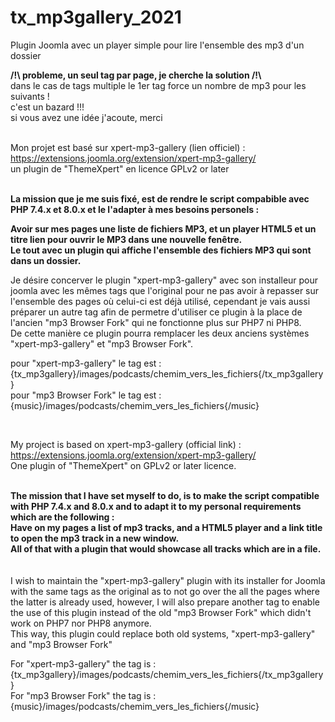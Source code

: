 # tx_mp3gallery_2021
Plugin Joomla avec un player simple pour lire l'ensemble des mp3 d'un dossier

<b>/!\ probleme, un seul tag par page, je cherche la solution /!\ <br></b>
dans le cas de tags multiple le 1er tag force un nombre de mp3 pour les suivants ! <br>
c'est un bazard !!! <br>
si vous avez une idée j'acoute, merci <br>
 <br>

Mon projet est basé sur xpert-mp3-gallery (lien officiel) :<br>
https://extensions.joomla.org/extension/xpert-mp3-gallery/<br>
un plugin de "ThemeXpert" en licence GPLv2 or later<br> <br>

<b>La mission que je me suis fixé, est de rendre le script compabible avec PHP 7.4.x et 8.0.x et le l'adapter à mes besoins personels :<p>
Avoir sur mes pages une liste de fichiers MP3, et un player HTML5 et un titre lien pour ouvrir le MP3 dans une nouvelle fenêtre.<br>
Le tout avec un plugin qui affiche l'ensemble des fichiers MP3 qui sont dans un dossier.</b></p>
	
Je désire concerver le plugin "xpert-mp3-gallery" avec son installeur pour joomla avec les mêmes tags que l'original pour ne pas avoir à repasser sur l'ensemble des pages où celui-ci est déjà utilisé, cependant je vais aussi préparer un autre tag afin de permetre d'utiliser ce plugin à la place de l'ancien "mp3 Browser Fork" qui ne fonctionne plus sur PHP7 ni PHP8.<br>
De cette manière ce plugin pourra remplacer les deux anciens systèmes "xpert-mp3-gallery" et "mp3 Browser Fork".<br>

pour "xpert-mp3-gallery" le tag est : {tx_mp3gallery}/images/podcasts/chemim_vers_les_fichiers{/tx_mp3gallery}<br>
pour "mp3 Browser Fork" le tag est : {music}/images/podcasts/chemim_vers_les_fichiers{/music}<br>

<br>

My project is based on xpert-mp3-gallery (official link) :<br>
https://extensions.joomla.org/extension/xpert-mp3-gallery/<br>
One plugin of "ThemeXpert" on GPLv2 or later licence.<br> <br>

<b>The mission that I have set myself to do, is to make the script compatible with PHP 7.4.x and 8.0.x and to adapt it to my personal requirements which are the following :<br>
Have on my pages a list of mp3 tracks, and a HTML5 player and a link title to open the mp3 track in a new window.<br>
All of that with a plugin that would showcase all tracks which are in a file.</b><br>
	<br> <br>
I wish to maintain the "xpert-mp3-gallery" plugin with its installer for Joomla with the same tags as the original as to not go over the all the pages where the latter is already used, however, I will also prepare another tag to enable the use of this plugin instead of the old "mp3 Browser Fork" which didn't work on PHP7 nor PHP8 anymore.<br>
This way, this plugin could replace both old systems, "xpert-mp3-gallery" and "mp3 Browser Fork"<br>

For "xpert-mp3-gallery" the tag is : {tx_mp3gallery}/images/podcasts/chemim_vers_les_fichiers{/tx_mp3gallery}<br>
For "mp3 Browser Fork" the tag is : {music}/images/podcasts/chemim_vers_les_fichiers{/music}<br>
